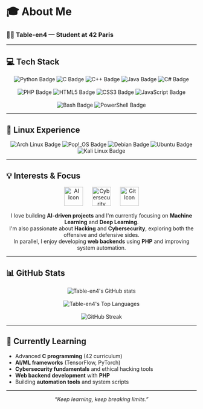 <p align="center">

# 🎓 About Me

### 👨‍💻 Table-en4 — Student at 42 Paris

</p>

---

## 💻 Tech Stack

<p align="center">
    <img src="https://img.shields.io/badge/Python-3776AB?style=for-the-badge&logo=python&logoColor=FFD43B" alt="Python Badge" />
    <img src="https://img.shields.io/badge/C-00599C?style=for-the-badge&logo=c&logoColor=white" alt="C Badge" />
    <img src="https://img.shields.io/badge/C%2B%2B-004482?style=for-the-badge&logo=cplusplus&logoColor=white" alt="C++ Badge" />
    <img src="https://img.shields.io/badge/Java-007396?style=for-the-badge&logo=openjdk&logoColor=white" alt="Java Badge" />
    <img src="https://img.shields.io/badge/C%23-512BD4?style=for-the-badge&logo=dotnet&logoColor=white" alt="C# Badge" />
    <br><br>
    <img src="https://img.shields.io/badge/PHP-777BB4?style=for-the-badge&logo=php&logoColor=white" alt="PHP Badge" />
    <img src="https://img.shields.io/badge/HTML5-E44D26?style=for-the-badge&logo=html5&logoColor=white" alt="HTML5 Badge" />
    <img src="https://img.shields.io/badge/CSS3-1572B6?style=for-the-badge&logo=css3&logoColor=white" alt="CSS3 Badge" />
    <img src="https://img.shields.io/badge/JavaScript-F7E01D?style=for-the-badge&logo=javascript&logoColor=black" alt="JavaScript Badge" />
    <br><br>
    <img src="https://img.shields.io/badge/Bash-4EAA25?style=for-the-badge&logo=gnu-bash&logoColor=white" alt="Bash Badge" />
    <img src="https://img.shields.io/badge/PowerShell-5391FE?style=for-the-badge&logo=powershell&logoColor=white" alt="PowerShell Badge" />
</p>

---

## 🐧 Linux Experience

<p align="center">
    <img src="https://img.shields.io/badge/Arch_Linux-1793D1?style=for-the-badge&logo=arch-linux&logoColor=white" alt="Arch Linux Badge" />
    <img src="https://img.shields.io/badge/Pop!_OS-48B9C7?style=for-the-badge&logo=pop-os&logoColor=white" alt="Pop!_OS Badge" />
    <img src="https://img.shields.io/badge/Debian-A81D33?style=for-the-badge&logo=debian&logoColor=white" alt="Debian Badge" />
    <img src="https://img.shields.io/badge/Ubuntu-E95420?style=for-the-badge&logo=ubuntu&logoColor=white" alt="Ubuntu Badge" />
    <img src="https://img.shields.io/badge/Kali_Linux-557C94?style=for-the-badge&logo=kali-linux&logoColor=white" alt="Kali Linux Badge" />
</p>

---

## 💡 Interests & Focus

<p align="center">
    <img width="50" height="50" src="https://cdn.jsdelivr.net/npm/simple-icons@v11/icons/tensorflow.svg" alt="AI Icon" title="Artificial Intelligence" />
    <img width="50" height="50" src="https://cdn.jsdelivr.net/npm/simple-icons@v11/icons/kali-linux.svg" alt="Cybersecurity Icon" title="Hacking & Cybersecurity" style="margin: 0 20px;" />
    <img width="50" height="50" src="https://cdn.jsdelivr.net/npm/simple-icons@v11/icons/git.svg" alt="Git Icon" title="42 Paris Projects" />
</p>

<p align="center">
    I love building <b>AI-driven projects</b> and I'm currently focusing on <b>Machine Learning</b> and <b>Deep Learning</b>.<br>
    I'm also passionate about <b>Hacking</b> and <b>Cybersecurity</b>, exploring both the offensive and defensive sides.<br>
    In parallel, I enjoy developing <b>web backends</b> using <b>PHP</b> and improving system automation.
</p>

---

## 📊 GitHub Stats

<p align="center">
    <img src="https://github-readme-stats.vercel.app/api?username=Table-en4&show_icons=true&theme=tokyonight&include_all_commits=true&count_private=true" alt="Table-en4's GitHub stats" />
    <br><br>
    <img src="https://github-readme-stats.vercel.app/api/top-langs/?username=Table-en4&layout=compact&theme=tokyonight" alt="Table-en4's Top Languages" />
    <br><br>
    <img src="https://github-readme-streak-stats.herokuapp.com/?user=Table-en4&theme=tokyonight" alt="GitHub Streak" />
</p>

---

## 🧠 Currently Learning

- Advanced **C programming** (42 curriculum)
- **AI/ML frameworks** (TensorFlow, PyTorch)
- **Cybersecurity fundamentals** and ethical hacking tools
- **Web backend development** with **PHP**
- Building **automation tools** and system scripts

---

<p align="center">
  <i>“Keep learning, keep breaking limits.”</i>
</p>

